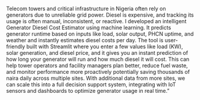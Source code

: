 Telecom towers and critical infrastructure in Nigeria often rely on generators due to unreliable grid power. Diesel is expensive, and tracking its usage is often manual, inconsistent, or reactive. I developed an intelligent Generator Diesel Cost Estimator using machine learning. It predicts generator runtime based on inputs like load, solar output, PHCN uptime, and weather and instantly estimates diesel costs per day. The tool is user-friendly built with Streamlit where you enter a few values like load (KW), solar generation, and diesel price, and it gives you an instant prediction of how long your generator will run and how much diesel it will cost. This can help tower operators and facility managers plan better, reduce fuel waste, and monitor performance more proactively potentially saving thousands of naira daily across multiple sites. With additional data from more sites, we can scale this into a full decision support system, integrating with IoT sensors and dashboards to optimize generator usage in real time.”
